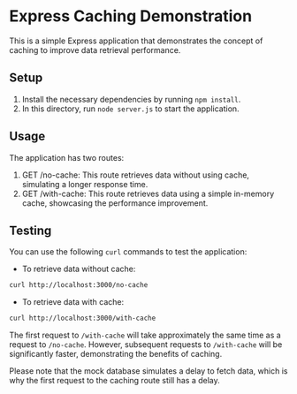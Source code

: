 # Express Caching Demonstration

This is a simple Express application that demonstrates the concept of caching to improve data retrieval performance.

## Setup

1. Install the necessary dependencies by running `npm install`.
2. In this directory, run `node server.js` to start the application.

## Usage

The application has two routes:

1. GET /no-cache: This route retrieves data without using cache, simulating a longer response time.
2. GET /with-cache: This route retrieves data using a simple in-memory cache, showcasing the performance improvement.

## Testing

You can use the following `curl` commands to test the application:

- To retrieve data without cache:

```bash
curl http://localhost:3000/no-cache
```

- To retrieve data with cache:

```bash
curl http://localhost:3000/with-cache
```

The first request to `/with-cache` will take approximately the same time as a request to `/no-cache`. However, subsequent requests to `/with-cache` will be significantly faster, demonstrating the benefits of caching.

Please note that the mock database simulates a delay to fetch data, which is why the first request to the caching route still has a delay.
